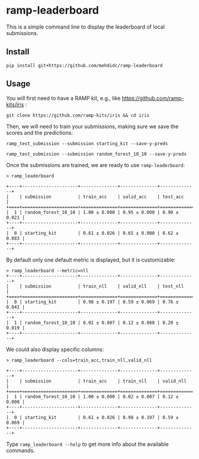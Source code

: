 # ramp-leaderboard

This is a simple command line to display the leaderboard of local
submissions.
  
  
## Install
  
  ```pip install git+https://github.com/mehdidc/ramp-leaderboard```
  
## Usage

You will first need to have a RAMP kit, e.g., like 
https://github.com/ramp-kits/iris :

```git clone https://github.com/ramp-kits/iris && cd iris```

Then, we will need to train your submissions, making sure
we save the scores and the predictions:

```ramp_test_submission --submission starting_kit --save-y-preds```

```ramp_test_submission --submission random_forest_10_10 --save-y-preds```


Once the submissions are trained, we are ready to use `ramp-leaderboard`:

```
> ramp_leaderboard

+----+---------------------+--------------+--------------+--------------+
|    | submission          | train_acc    | valid_acc    | test_acc     |
+====+=====================+==============+==============+==============+
|  1 | random_forest_10_10 | 1.00 ± 0.000 | 0.95 ± 0.000 | 0.90 ± 0.021 |
+----+---------------------+--------------+--------------+--------------+
|  0 | starting_kit        | 0.61 ± 0.026 | 0.65 ± 0.000 | 0.62 ± 0.083 |
+----+---------------------+--------------+--------------+--------------+
```

By default only one default metric is displayed, but it is customizable:

```
> ramp_leaderboard --metric=nll
+----+---------------------+--------------+--------------+--------------+
|    | submission          | train_nll    | valid_nll    | test_nll     |
+====+=====================+==============+==============+==============+
|  0 | starting_kit        | 0.98 ± 0.197 | 0.59 ± 0.069 | 0.76 ± 0.041 |
+----+---------------------+--------------+--------------+--------------+
|  1 | random_forest_10_10 | 0.02 ± 0.007 | 0.12 ± 0.008 | 0.20 ± 0.019 |
+----+---------------------+--------------+--------------+--------------+
```

We could also display specific columns:

```
> ramp_leaderboard --cols=train_acc,train_nll,valid_nll

+----+---------------------+--------------+--------------+--------------+
|    | submission          | train_acc    | train_nll    | valid_nll    |
+====+=====================+==============+==============+==============+
|  1 | random_forest_10_10 | 1.00 ± 0.000 | 0.02 ± 0.007 | 0.12 ± 0.008 |
+----+---------------------+--------------+--------------+--------------+
|  0 | starting_kit        | 0.61 ± 0.026 | 0.98 ± 0.197 | 0.59 ± 0.069 |
+----+---------------------+--------------+--------------+--------------+

```


Type `ramp_leaderboard --help` to get more info about the available commands.




